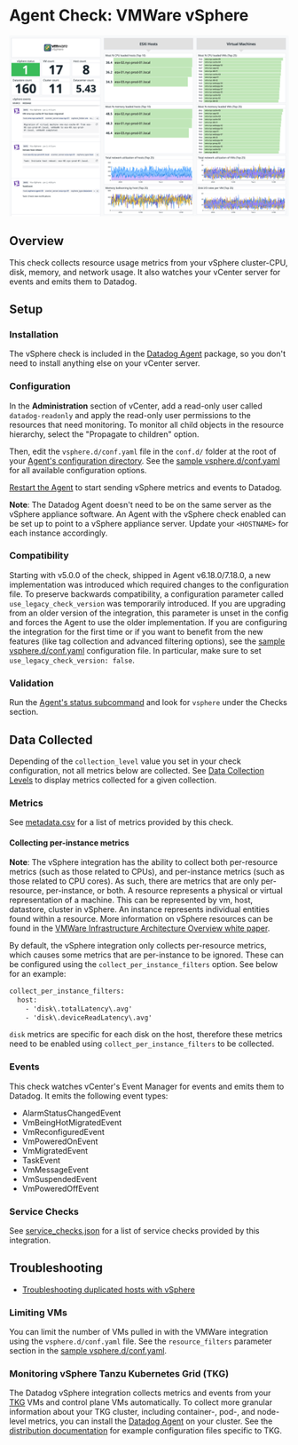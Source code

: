 # Agent Check: VMWare vSphere

![Vsphere Graph][1]

## Overview

This check collects resource usage metrics from your vSphere cluster-CPU, disk, memory, and network usage. It also watches your vCenter server for events and emits them to Datadog.

## Setup

### Installation

The vSphere check is included in the [Datadog Agent][2] package, so you don't need to install anything else on your vCenter server.

### Configuration

In the **Administration** section of vCenter, add a read-only user called `datadog-readonly` and apply the read-only user permissions to the resources that need monitoring. To monitor all child objects in the resource hierarchy, select the "Propagate to children" option. 

Then, edit the `vsphere.d/conf.yaml` file in the `conf.d/` folder at the root of your [Agent's configuration directory][3]. See the [sample vsphere.d/conf.yaml][4] for all available configuration options.

[Restart the Agent][5] to start sending vSphere metrics and events to Datadog.

**Note**: The Datadog Agent doesn't need to be on the same server as the vSphere appliance software. An Agent with the vSphere check enabled can be set up to point to a vSphere appliance server. Update your `<HOSTNAME>` for each instance accordingly.

### Compatibility

Starting with v5.0.0 of the check, shipped in Agent v6.18.0/7.18.0, a new implementation was introduced which required changes to the configuration file. To preserve backwards compatibility, a configuration parameter called `use_legacy_check_version` was temporarily introduced.
If you are upgrading from an older version of the integration, this parameter is unset in the config and forces the Agent to use the older implementation.
If you are configuring the integration for the first time or if you want to benefit from the new features (like tag collection and advanced filtering options), see the [sample vsphere.d/conf.yaml][4] configuration file. In particular, make sure to set `use_legacy_check_version: false`.

### Validation

Run the [Agent's status subcommand][6] and look for `vsphere` under the Checks section.

## Data Collected

Depending of the `collection_level` value you set in your check configuration, not all metrics below are collected. See [Data Collection Levels][9] to display metrics collected for a given collection.

### Metrics

See [metadata.csv][10] for a list of metrics provided by this check.

#### Collecting per-instance metrics

**Note**: The vSphere integration has the ability to collect both per-resource metrics (such as those related to CPUs), and per-instance metrics (such as those related to CPU cores). As such, there are metrics that are only per-resource, per-instance, or both. 
A resource represents a physical or virtual representation of a machine. This can be represented by vm, host, datastore, cluster in vSphere.
An instance represents individual entities found within a resource. More information on vSphere resources can be found in the [VMWare Infrastructure Architecture Overview white paper][11].

By default, the vSphere integration only collects per-resource metrics, which causes some metrics that are per-instance to be ignored. These can be configured using the `collect_per_instance_filters` option. See below for an example:

```
collect_per_instance_filters:
  host:
    - 'disk\.totalLatency\.avg'
    - 'disk\.deviceReadLatency\.avg'
```

`disk` metrics are specific for each disk on the host, therefore these metrics need to be enabled using `collect_per_instance_filters` to be collected.

### Events

This check watches vCenter's Event Manager for events and emits them to Datadog. It emits the following event types:

- AlarmStatusChangedEvent
- VmBeingHotMigratedEvent
- VmReconfiguredEvent
- VmPoweredOnEvent
- VmMigratedEvent
- TaskEvent
- VmMessageEvent
- VmSuspendedEvent
- VmPoweredOffEvent

### Service Checks

See [service_checks.json][12] for a list of service checks provided by this integration.

## Troubleshooting

- [Troubleshooting duplicated hosts with vSphere][8]

### Limiting VMs

You can limit the number of VMs pulled in with the VMWare integration using the `vsphere.d/conf.yaml` file. See the `resource_filters` parameter section in the [sample vsphere.d/conf.yaml][4].

### Monitoring vSphere Tanzu Kubernetes Grid (TKG)

The Datadog vSphere integration collects metrics and events from your [TKG][13] VMs and control plane VMs automatically. To collect more granular information about your TKG cluster, including container-, pod-, and node-level metrics, you can install the [Datadog Agent][14] on your cluster. See the [distribution documentation][15] for example configuration files specific to TKG.

[1]: https://raw.githubusercontent.com/DataDog/integrations-core/master/vsphere/images/vsphere_graph.png
[2]: https://app.datadoghq.com/account/settings/agent/latest
[3]: https://docs.datadoghq.com/agent/guide/agent-configuration-files/#agent-configuration-directory
[4]: https://github.com/DataDog/integrations-core/blob/master/vsphere/datadog_checks/vsphere/data/conf.yaml.example
[5]: https://docs.datadoghq.com/agent/guide/agent-commands/#start-stop-and-restart-the-agent
[6]: https://docs.datadoghq.com/agent/guide/agent-commands/#agent-status-and-information
[8]: https://docs.datadoghq.com/integrations/faq/troubleshooting-duplicated-hosts-with-vsphere/
[9]: https://docs.vmware.com/en/VMware-vSphere/7.0/com.vmware.vsphere.monitoring.doc/GUID-25800DE4-68E5-41CC-82D9-8811E27924BC.html
[10]: https://github.com/DataDog/integrations-core/blob/master/vsphere/metadata.csv
[11]: https://www.vmware.com/pdf/vi_architecture_wp.pdf
[12]: https://github.com/DataDog/integrations-core/blob/master/vsphere/assets/service_checks.json
[13]: https://tanzu.vmware.com/kubernetes-grid
[14]: https://docs.datadoghq.com/containers/kubernetes/installation/?tab=operator
[15]: https://docs.datadoghq.com/containers/kubernetes/distributions/?tab=operator#TKG
[16]: https://www.datadoghq.com/blog/unified-vsphere-app-monitoring-datadog/#auto-discovery-across-vm-and-app-layers
